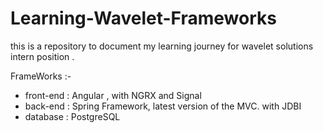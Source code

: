 # Learning-Wavelet-Frameworks
this is a repository to document my learning journey for wavelet solutions intern position . 

FrameWorks :-
- front-end : Angular , with NGRX and Signal
- back-end : Spring Framework, latest version of the MVC. with JDBI 
- database : PostgreSQL  
